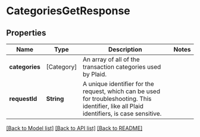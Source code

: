 # CategoriesGetResponse

## Properties
Name | Type | Description | Notes
------------ | ------------- | ------------- | -------------
**categories** | [Category] | An array of all of the transaction categories used by Plaid. | 
**requestId** | **String** | A unique identifier for the request, which can be used for troubleshooting. This identifier, like all Plaid identifiers, is case sensitive. | 

[[Back to Model list]](../README.md#documentation-for-models) [[Back to API list]](../README.md#documentation-for-api-endpoints) [[Back to README]](../README.md)


